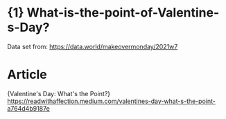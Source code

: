 # {1} What-is-the-point-of-Valentine-s-Day?

Data set from: https://data.world/makeovermonday/2021w7

# Article
{Valentine's Day: What's the Point?} https://readwithaffection.medium.com/valentines-day-what-s-the-point-a764d4b9187e
